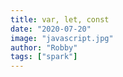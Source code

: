 ```yaml
---
title: var, let, const
date: "2020-07-20"
image: "javascript.jpg"
author: "Robby"
tags: ["spark"]
---
```


<!-- One of the first features you may have noticed in ES6 is a new way to declare variables (and now constants) with `let` and `const` instead of just `var`. -->
<!---->
<!-- These new keywords are used to create **Block Scoped** variables and constants. -->
<!---->
<!-- Variable declarations with `var` were only capable of **Global Scope** and **Function Scope** -->
<!---->
<!-- All three keywords are capable of **Global Scope** -->
<!---->
<!-- ## Keyword Behavior -->
<!---->
<!-- Below is a table you can quickly reference explaining the differences. If you are looking for a recommendation for which ones to use in what scenarios here is my recommendation: -->
<!---->
<!-- - Avoid using `var` -->
<!-- - Use `const` wherever possible -->
<!-- - When you have a variable you expect will change over time use `let` -->
<!---->
<!-- | Keyword | Scope    | Redefinable | Redeclarable | Hoisting | -->
<!-- | ------- | -------- | ----------- | ------------ | -------- | -->
<!-- | var     | function | ✅          | ✅           | ✅       | -->
<!-- | let     | block    | ✅          | ❌           | ❌       | -->
<!-- | const   | block    | ❌          | ❌           | ❌       | -->
<!---->
<!-- ## Function Scope -->
<!---->
<!-- Notice in the following code snippet we can access all of the variables from within the function. -->
<!---->
<!-- ```js heading="Function Scope" -->
<!-- function func() { -->
<!--   var var1 = "I am function scoped" -->
<!--   let var2 = "Technically I'm block scoped" -->
<!--   const var3 = "But right now you can't tell" -->
<!---->
<!--   console.log(var1) -->
<!--   console.log(var2) -->
<!--   console.log(var3) -->
<!-- } -->
<!---->
<!-- func() -->
<!-- ``` -->
<!---->
<!-- Now that we have moved the log statements outside of the function you'll see we end up with a reference error. -->
<!---->
<!-- ```js heading="Function Scope Reference Error" -->
<!-- function func() { -->
<!--   var var1 = "I am function scoped" -->
<!--   let var2 = "Technically I'm block scoped" -->
<!--   const var3 = "But right now you can't tell" -->
<!-- } -->
<!---->
<!-- func() -->
<!---->
<!-- // Comment out each one to see that it returns a reference error -->
<!---->
<!-- console.log(var1) -->
<!-- console.log(var2) -->
<!-- console.log(var3) -->
<!-- ``` -->
<!---->
<!-- ## Block Scope -->
<!---->
<!-- In the following example `var1` will be accessible outside of the `if` statement which is considered a block. Both `let` and `const` will be confined to the `if` block. -->
<!---->
<!-- ```js heading="Block Scope" -->
<!-- if (true) { -->
<!--   var var1 = "You can access me outside the block" -->
<!--   let var2 = "You can't access me outside the block" -->
<!--   const var3 = "Me neither" -->
<!---->
<!--   console.log(var1) -->
<!--   console.log(var2) -->
<!--   console.log(var3) -->
<!-- } -->
<!---->
<!-- // Uncomment each one separately, notice let and const throw reference errors -->
<!---->
<!-- // console.log(var1); -->
<!-- // console.log(var2); -->
<!-- // console.log(var3); -->
<!-- ``` -->
<!---->
<!-- ## Redefining keywords -->
<!---->
<!-- You will be able to redefine variables declared with `var`. -->
<!---->
<!-- ```js heading="Redefining variable declared with var" -->
<!-- var foo = 1 -->
<!---->
<!-- console.log(foo) -->
<!---->
<!-- foo = "I can also be a string" -->
<!---->
<!-- console.log(foo) -->
<!-- ``` -->
<!---->
<!-- You will also be able to redefine variables declared with `let`. -->
<!---->
<!-- ```js heading="Redefining variable declared with let" -->
<!-- let bar = 1 -->
<!---->
<!-- console.log(bar) -->
<!---->
<!-- bar = "I can also be a string" -->
<!---->
<!-- console.log(bar) -->
<!-- ``` -->
<!---->
<!-- This should go without saying but you can't redefine a constant declared with `const` it will throw a type error. -->
<!---->
<!-- ```js heading="Failing to redefine constant declared with const" -->
<!-- const baz = 1 -->
<!---->
<!-- console.log(baz) -->
<!---->
<!-- baz = "This is gonna fail" -->
<!---->
<!-- console.log(baz) -->
<!-- ``` -->

